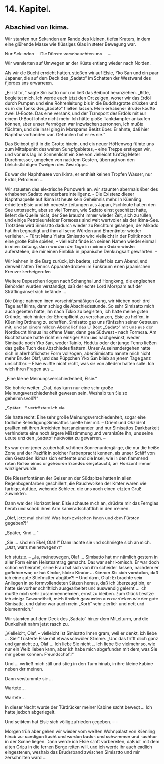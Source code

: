 14\. Kapitel.
============
Abschied von Ikima.
----------

Wir standen nur Sekunden am Rande des kleinen, tiefen Kraters, in dem eine
glühende Masse wie flüssiges Glas in steter Bewegung war.

Nur Sekunden … Die Dünste verscheuchten uns … –

Wir wanderten auf Umwegen an der Küste entlang wieder nach Norden.

Als wir die Bucht erreicht hatten, stießen wir auf Elsie, Yko San und ein paar
Japaner, die auf dem Deck des „Sadato“ im Schatten der Westwand des Fjordes uns
erwarteten.

„Er ist tot,“ sagte Simisatto nur und ließ das Beiboot heranziehen. „Bitte,
begleitet mich. Ich werde euch jetzt den Ort zeigen, woher wir das Erdöl durch
Pumpen und eine Röhrenleitung bis in die Buddhagrotte drücken und es in die
Tanks des „Sadato“ fließen lassen. Mein erhabener Bruder kaufte zwei U-Boote.
Das eine versank, und der Transport des Erdöls mit nur einem U-Boot lohnte
nicht mehr. Ich hätte große Tankdampfer ankaufen können, aber unser Vermögen
war inzwischen zerronnen, ich mußte flüchten, und die Insel ging in Morspams
Besitz über. Er ahnte, daß hier Naphtha vorhanden war. Gefunden hat er es nie.“

Das Beiboot glitt in die Grotte hinein, und ein neuer Höhlenweg führte uns zum
Mittelpunkt des weiten Sumpfgebietes, – eine Treppe erstiegen wir, und vor uns
lag im Sonnenlicht ein See von vielleicht fünfzig Meter Durchmesser, umgeben
von nacktem Gestein, überragt von den bleichsüchtigen Zweigen des Gestrüpps.

Es war der Naphthasee von Ikima, er enthielt keinen Tropfen Wasser, nur Erdöl,
Petroleum …

Wir staunten das elektrische Pumpwerk an, wir staunten abermals über des
erhabenen Sadato wunderbare Intelligenz. – Die Existenz dieser Naphthaquelle
auf Ikima ist heute kein Geheimnis mehr. In Küenling erhielten Elsie und ich
neueste Zeitungen aus Japan, Fachleute hatten den See untersucht, aber so viel
Tonnen, wie Sadato einst geschätzt hatte, liefert die Quelle nicht, der See
braucht immer wieder Zeit, sich zu füllen, und einige Petroleumfelder Formosas
sind weit wertvoller als der Ikima-See. Trotzdem wird Simisatto dadurch wieder
zu Reichtum gelangen, der Mikado hat ihn begnadigt und ihm all seine Würden und
Ehrenämter wieder verliehen, – Fürst Manu Ylatta Simisatto wird vielleicht in
der Politik noch eine große Rolle spielen, – vielleicht finde ich seinen Namen
wieder einmal in einer Zeitung, dann werden die Tage in meinem Geiste wieder
auferstehen, die mir einen Einblick in japanische Denkungsart gewährten. –

Wir kehrten in die Burg zurück, ich badete, schlief bis zum Abend, und derweil
hatten Tennos Apparate droben im Funkraum einen japanischen Kreuzer
herbeigerufen.

Weitere Depeschen flogen nach Schanghai und Hongkong, die englischen Behörden
wurden verständigt, daß der echte Lord Morspam auf der Sträflingsinsel sich
befände …

Die Dinge nahmen ihren vorschriftsmäßigen Gang, wir blieben noch drei Tage auf
Ikima, dann schlug die Abschiedsstunde. So sehr Simisatto mich auch gebeten
hatte, ihn nach Tokio zu begleiten, ich hatte meine guten Gründe, mich hinter
der Ehrenpflicht zu verschanzen, Elsie zu helfen, in Küenling Ordnung zu
schaffen. Simisatto gab uns fünfzehn seiner Getreuen mit, und an einem milden
Abend lief das U-Boot „Sadato“ mit uns aus der Nordbucht hinaus ins offene
Meer, dann gen Südwest – nach Formosa. Am Buchtstrande hatte nicht ein einziger
Arm uns nachgewinkt, weder Simisatto noch Yko San, weder Tainio, Hodutu oder
der junge Tenno ließen das gelbe Tuch des Abschiedes flattern. Unser
Auseinandergehen hatte sich in allerhöflichster Form vollzogen, aber Simisatto
nannte mich nicht mehr Bruder Olaf, und das Püppchen Yko San blieb an jenem
Tage ganz unsichtbar. – Elsie wußte nicht recht, was sie von alledem halten
solle. Ich wich ihren Fragen aus …

„Eine kleine Meinungsverschiedenheit, Elsie.“

Sie bohrte weiter. „Olaf, das kann nur eine sehr große Meinungsverschiedenheit
gewesen sein. Weshalb tun Sie so geheimnisvoll?!“

„Später …“ vertröstete ich sie.

Sie hatte recht: Eine sehr große Meinungsverschiedenheit, sogar eine tödliche
Beleidigung Simisattos spielte hier mit. – Orient und Okzident prallten mit
ihren Ansichten hart aneinander, und nur Simisattos Dankbarkeit verhinderte
eine noch ärgere Mißstimmung und veranlaßte ihn, uns seine Leute und den
„Sadato“ huldvollst zu gewähren. –

Es war einer jener zauberhaft schönen Sonnenuntergänge, die nur die heiße Zone
und der Pazifik in solcher Farbenpracht kennen, als unser Schiff von den
Gestaden Ikimas sich entfernte und die Insel, wie in den flammend roten Reflex
eines ungeheuren Brandes eingetaucht, am Horizont immer winziger wurde.

Die Riesenfontänen der Geiser an der Südspitze hatten in allen Regenbogenfarben
geschillert, die Rauchwolken der Krater waren wie farbige, duftige, wehende
Schleier, die uns noch einen letzten Gruß zuwinkten.

Dann war der Horizont leer. Elsie schaute mich an, drückte mir das Fernglas
herab und schob ihren Arm kameradschaftlich in den meinen.

„Olaf, jetzt mal ehrlich! Was hat’s zwischen Ihnen und dem Fürsten gegeben?!“

„Später, Kind …“

„Sie … sind ein Ekel, Olaf!!“ Dann lachte sie und schmiegte sich an mich.
„Olaf, war’s meinetwegen?!“

Ich stutzte. – „Ja, meinetwegen, Olaf … Simisatto hat mir nämlich gestern in
aller Form einen Heiratsantrag gemacht. Das war sehr komisch. Er war doch schon
verheiratet, seine Frau hat sich von ihm scheiden lassen, nachdem er geflohen
war, er hat Kinder, kleine Kinder … Können Sie sich vorstellen, daß ich eine
gute Stiefmutter abgäbe?! – Und dann, Olaf: Er brachte sein Anliegen in so
formvollendeten Sätzen heraus, daß ich überzeugt bin, er hatte sie vorher
schriftlich ausgearbeitet und auswendig gelernt … Ich mußte mich sehr
zusammennehmen, ernst zu bleiben. Zum Glück besitze ich einige Gewandtheit,
mich ähnlich gewunden auszudrücken wie der gute Simisatto, und daher war auch
mein „Korb“ sehr zierlich und nett und blumenreich.“

Wir standen auf dem Deck des „Sadato“ hinter dem Mittelturm, und die Dunkelheit
nahm jetzt rasch zu.

„Vielleicht, Olaf, – vielleicht ist Simisatto Ihnen gram, weil er denkt, ich
liebe … Sie!“ flüsterte Elsie mit etwas schwüler Stimme. „Und das trifft doch
ganz und gar nicht zu, Olaf … Ich liebe Sie nicht … Ich liebe Sie vielmehr so,
wie nur ein Weib lieben kann, aber ich habe mich abgefunden mit dem, was Sie
mir geben können: Freundschaft!“

Und … verließ mich still und stieg in den Turm hinab, in ihre kleine Kabine
neben der meinen.

Dann verstummte sie …

Wartete …

Wartete …

In dieser Nacht wurde der Türdrücker meiner Kabine sacht bewegt … Ich hatte
jedoch abgeriegelt.

Und seitdem hat Elsie sich völlig zufrieden gegeben. – –

Morgen früh aber gehen wir wieder vom weißen Wohnpalast von Küenling hinab zur
sandigen Bucht und werden baden und schwimmen und nachher in der Sonne liegen.
Dann werde ich Elsie sanft vorbereiten, daß ich mit dem alten Gripu in die
fernen Berge reiten will, und ich werde ihr auch endlich eingestehen, weshalb
das Bruderband zwischen Simisatto und mir zerschnitten ward …


